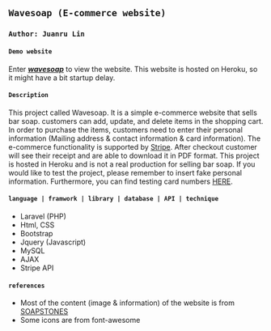 ## `Wavesoap (E-commerce website)`

### `Author: Juanru Lin`

#### `Demo website`
Enter ***[wavesoap](https://wavesoap.herokuapp.com/)*** to view the website.
This website is hosted on Heroku, so it might have a bit startup delay.

#### `Description`
This project called Wavesoap. It is a simple e-commerce website that sells bar soap. customers can add, update, and delete items in the shopping cart. 
In order to purchase the items, customers need to enter their personal information (Mailing address & contact information & card information).
The e-commerce functionality is supported by [Stripe](https://stripe.com/en-ca). After checkout customer will see their receipt and are able to download it in PDF format.
This project is hosted in Heroku and is not a real production for selling bar soap. If you would like to test the project, please remember to insert fake personal information.
Furthermore, you can find testing card numbers [HERE](https://stripe.com/docs/testing). 


#### `language | framwork | library | database | API | technique`
- Laravel (PHP)
- Html, CSS
- Bootstrap
- Jquery (Javascript)
- MySQL 
- AJAX
- Stripe API

#### `references`
- Most of the content (image & information) of the website is from [SOAPSTONES](https://soapstones.ca/)
- Some icons are from font-awesome 
